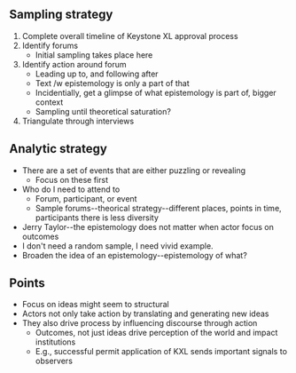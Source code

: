 ## Sampling strategy

1. Complete overall timeline of Keystone XL approval process
2. Identify forums
    - Initial sampling takes place here
3. Identify action around forum
    - Leading up to, and following after
    - Text /w epistemology is only a part of that
    - Incidentially, get a glimpse of what epistemology is part of, bigger context
    - Sampling until theoretical saturation?
4. Triangulate through interviews

## Analytic strategy

* There are a set of events that are either puzzling or revealing
    - Focus on these first
* Who do I need to attend to
    - Forum, participant, or event
    - Sample forums--theorical strategy--different places, points in time, participants there is less diversity
* Jerry Taylor--the epistemology does not matter when actor focus on outcomes
* I don't need a random sample, I need vivid example. 
* Broaden the idea of an epistemology--epistemology of what?

## Points

* Focus on ideas might seem to structural
* Actors not only take action by translating and generating new ideas
* They also drive process by influencing discourse through action
    * Outcomes, not just ideas drive perception of the world and impact institutions
    * E.g., successful permit application of KXL sends important signals to observers
